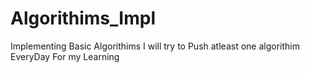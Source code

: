 # Algorithims_Impl
Implementing Basic Algorithims
I will try to Push atleast one algorithim EveryDay For my Learning
